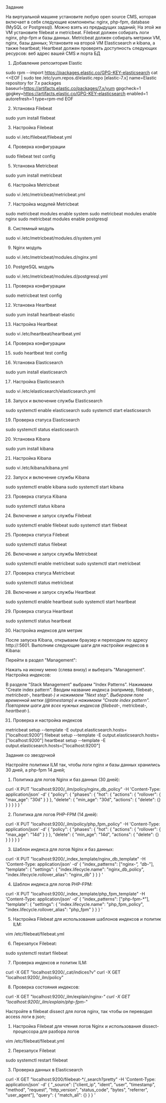 Задание


На виртуальной машине установите любую open source CMS, которая включает в себя следующие компоненты: nginx, php-fpm, database (MySQL or Postgresql). Можно взять из предыдущих заданий;
На этой же VM установите filebeat и metricbeat. Filebeat должен собирать логи nginx, php-fpm и базы данных. Metricbeat должен собирать метрики VM, nginx, базы данных;
Установите на второй VM Elasticsearch и kibana, а также heartbeat;
Heartbeat должен проверять доступность следующих ресурсов: веб адрес вашей CMS и порта БД


1. Добавление репозитория Elastic

sudo rpm --import https://packages.elastic.co/GPG-KEY-elasticsearch
cat <<EOF | sudo tee /etc/yum.repos.d/elastic.repo
[elastic-7.x]
name=Elastic repository for 7.x packages
baseurl=https://artifacts.elastic.co/packages/7.x/yum
gpgcheck=1
gpgkey=https://artifacts.elastic.co/GPG-KEY-elasticsearch
enabled=1
autorefresh=1
type=rpm-md
EOF

2. Установка Filebeat

sudo yum install filebeat

3. Настройка Filebeat

sudo vi /etc/filebeat/filebeat.yml

4. Проверка конфигурации

sudo filebeat test config
    
5. Установка Metricbeat

sudo yum install metricbeat

6. Настройка Metricbeat

sudo vi /etc/metricbeat/metricbeat.yml

7. Настройка модулей Metricbeat

sudo metricbeat modules enable system
sudo metricbeat modules enable nginx
sudo metricbeat modules enable postgresql

8. Системный модуль

sudo vi /etc/metricbeat/modules.d/system.yml

9. Nginx модуль

sudo vi /etc/metricbeat/modules.d/nginx.yml

10. PostgreSQL модуль

sudo vi /etc/metricbeat/modules.d/postgresql.yml

11. Проверка конфигурации

sudo metricbeat test config

12. Установка Heartbeat

sudo yum install heartbeat-elastic

13. Настройка Heartbeat

sudo vi /etc/heartbeat/heartbeat.yml

14. Проверка конфигурации

15. sudo heartbeat test config

16. Установка Elasticsearch

sudo yum install elasticsearch

17. Настройка Elasticsearch

sudo vi /etc/elasticsearch/elasticsearch.yml

18. Запуск и включение службы Elasticsearch

sudo systemctl enable elasticsearch
sudo systemctl start elasticsearch

19. Проверка статуса Elasticsearch

sudo systemctl status elasticsearch

20. Установка Kibana

sudo yum install kibana

21. Настройка Kibana

sudo vi /etc/kibana/kibana.yml

22. Запуск и включение службы Kibana

sudo systemctl enable kibana
sudo systemctl start kibana

23. Проверка статуса Kibana

sudo systemctl status kibana

24. Включение и запуск службы Filebeat

sudo systemctl enable filebeat
sudo systemctl start filebeat

25. Проверка статуса Filebeat

sudo systemctl status filebeat

26. Включение и запуск службы Metricbeat

sudo systemctl enable metricbeat
sudo systemctl start metricbeat

27. Проверка статуса Metricbeat

sudo systemctl status metricbeat

28. Включение и запуск службы Heartbeat

sudo systemctl enable heartbeat
sudo systemctl start heartbeat

29. Проверка статуса Heartbeat

sudo systemctl status heartbeat

30. Настройка индексов для метрик

После запуска Kibana, открываем браузер и переходим по адресу http://<your-server-ip>:5601. Выполним следующие шаги для настройки индексов в Kibana:

Перейти в раздел "Management":

Нажать на иконку меню (слева внизу) и выберать "Management".
Настройка индексов:

В разделе "Stack Management" выбраем "Index Patterns".
Нажимаем "Create index pattern".
Вводим название индекса (например, filebeat-*, metricbeat-*, heartbeat-*) и нажимаем "Next step".
Выбераем поле временной метки (@timestamp) и нажимаем "Create index pattern".
Повторяем шаги для всех нужных индексов (filebeat-*, metricbeat-*, heartbeat-*).

31. Проверка и настройка индексов 

metricbeat setup --template -E output.elasticsearch.hosts=["localhost:9200"]
filebeat setup --template -E output.elasticsearch.hosts=["localhost:9200"]
heartbeat setup --template -E output.elasticsearch.hosts=["localhost:9200"]


Задания со звездочкой

Настройте политики ILM так, чтобы логи nginx и базы данных хранились 30 дней, а php-fpm 14 дней;

1. Политика для логов Nginx и баз данных (30 дней):

curl -X PUT "localhost:9200/_ilm/policy/nginx_db_policy" -H 'Content-Type: application/json' -d'
{
  "policy": {
    "phases": {
      "hot": {
        "actions": {
          "rollover": {
            "max_age": "30d"
          }
        }
      },
      "delete": {
        "min_age": "30d",
        "actions": {
          "delete": {}
        }
      }
    }
  }
}
'

2. Политика для логов PHP-FPM (14 дней):

curl -X PUT "localhost:9200/_ilm/policy/php_fpm_policy" -H 'Content-Type: application/json' -d'
{
  "policy": {
    "phases": {
      "hot": {
        "actions": {
          "rollover": {
            "max_age": "14d"
          }
        }
      },
      "delete": {
        "min_age": "14d",
        "actions": {
          "delete": {}
        }
      }
    }
  }
}
'

3. Шаблон индекса для логов Nginx и баз данных:

curl -X PUT "localhost:9200/_index_template/nginx_db_template" -H 'Content-Type: application/json' -d'
{
  "index_patterns": ["nginx-*", "db-*"],
  "template": {
    "settings": {
      "index.lifecycle.name": "nginx_db_policy",
      "index.lifecycle.rollover_alias": "nginx_db"
    }
  }
}
'

4. Шаблон индекса для логов PHP-FPM:

curl -X PUT "localhost:9200/_index_template/php_fpm_template" -H 'Content-Type: application/json' -d'
{
  "index_patterns": ["php-fpm-*"],
  "template": {
    "settings": {
      "index.lifecycle.name": "php_fpm_policy",
      "index.lifecycle.rollover_alias": "php_fpm"
    }
  }
}
'

5. Настройка Filebeat для использования шаблонов индексов и политик ILM:

vim /etc/filebeat/filebeat.yml

6. Перезапуск Filebeat:

sudo systemctl restart filebeat

7. Проверка индексов и политик ILM:

curl -X GET "localhost:9200/_cat/indices?v"
curl -X GET "localhost:9200/_ilm/policy"

8. Проверка состояния индексов:

curl -X GET "localhost:9200/_ilm/explain/nginx-*"
curl -X GET "localhost:9200/_ilm/explain/php-fpm-*"

Настройте в filebeat dissect для логов nginx, так чтобы он переводил access логи в json;

1. Настройка Filebeat для чтения логов Nginx и использования dissect-процессора для разбора логов

vim /etc/filebeat/filebeat.yml

2. Перезапуск Filebeat

sudo systemctl restart filebeat

3. Проверка данных в Elasticsearch

curl -X GET "localhost:9200/filebeat-*/_search?pretty" -H 'Content-Type: application/json' -d'
{
  "_source": ["client_ip", "ident", "user", "timestamp", "method", "request", "http_version", "status_code", "bytes", "referrer", "user_agent"],
  "query": {
    "match_all": {}
  }
}
'


